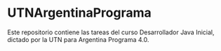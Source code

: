 # UTNArgentinaPrograma
Este repositorio contiene las tareas del curso Desarrollador Java Inicial, dictado por la UTN para Argentina Programa 4.0.
